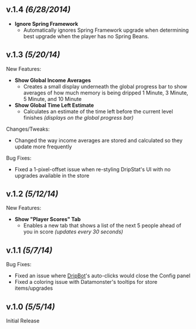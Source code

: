 ## v.1.4 _(6/28/2014)_
* __Ignore Spring Framework__
  * Automatically ignores Spring Framework upgrade when determining best upgrade when the player has no Spring Beans.

## v.1.3 _(5/20/14)_

New Features:
* __Show Global Income Averages__
  * Creates a small display underneath the global progress bar to show averages of how much memory is being dripped 1 Minute, 3 Minute, 5 Minute, and 10 Minute
* __Show Global Time Left Estimate__
  * Calculates an estimate of the time left before the current level finishes _(displays on the global progress bar)_

Changes/Tweaks:
* Changed the way income averages are stored and calculated so they update more frequently

Bug Fixes:
* Fixed a 1-pixel-offset issue when re-styling DripStat's UI with no upgrades available in the store

## v.1.2 _(5/12/14)_

New Features:
* __Show "Player Scores" Tab__
  * Enables a new tab that shows a list of the next 5 people ahead of you in score _(updates every 30 seconds)_

## v.1.1 _(5/7/14)_

Bug Fixes:
* Fixed an issue where [DripBot](https://github.com/apottere/DripBot)'s auto-clicks would close the Config panel
* Fixed a coloring issue with Datamonster's tooltips for store items/upgrades

## v.1.0 _(5/5/14)_

Initial Release
